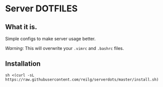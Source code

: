 Server DOTFILES
===

What it is.
---
Simple configs to make server usage better.

*Warning*: This will overwrite your `.vimrc` and `.bashrc` files.

Installation
---
`sh <(curl -sL https://raw.githubusercontent.com/reilg/serverdots/master/install.sh)`

